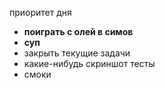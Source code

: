 приоритет дня
- **поиграть с олей в симов**
- **суп**
- закрыть текущие задачи
- какие-нибудь скриншот тесты
- смоки